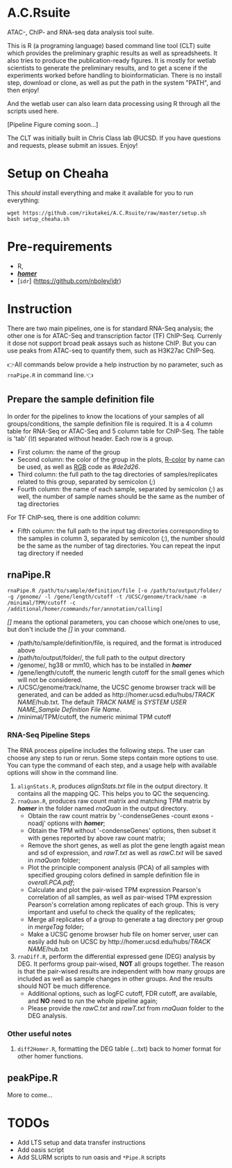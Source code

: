 # A.C.Rsuite
ATAC-, ChIP- and RNA-seq data analysis tool suite.

This is R (a programing language) based command line tool (CLT) suite which provides the preliminary graphic results as well as spreadsheets. It also tries to produce the publication-ready figures.
It is mostly for wetlab scientists to generate the preliminary results, and to get a scene if the experiments worked before handling to bioinformatician.
There is no install step, download or clone, as well as put the path in the system "PATH", and then enjoy!

And the wetlab user can also learn data processing using R through all the scripts used here.  

[Pipeline Figure coming soon...]

The CLT was initially built in Chris Class lab @UCSD. If you have questions and requests, please submit an issues. Enjoy!

# Setup on Cheaha

This *should* install everything and make it available for you to run everything:

```
wget https://github.com/rikutakei/A.C.Rsuite/raw/master/setup.sh
bash setup_cheaha.sh
```

# Pre-requirements
  - R,
  - [***homer***](http://homer.ucsd.edu)
  - [`idr`] (https://github.com/nboley/idr)

# Instruction
There are two main pipelines, one is for standard RNA-Seq analysis; the other one is for ATAC-Seq and transcription factor (TF) ChIP-Seq. Currenly it dose not support broad peak assays such as histone ChIP. But you can use peaks from ATAC-seq to quantify them, such as H3K27ac ChIP-Seq.

:point_right:All commands below provide a help instruction by no parameter, such as `rnaPipe.R` in command line.:point_left:

## Prepare the sample definition file
In order for the pipelines to know the locations of your samples of all groups/conditions, the sample definition file is required. It is a 4 column table for RNA-Seq or ATAC-Seq and 5 column table for ChIP-Seq. The table is 'tab' (*\t*) separated without header. Each row is a group.

- First column: the name of the group
- Second column: the color of the group in the plots, [R-color](http://www.stat.columbia.edu/~tzheng/files/Rcolor.pdf) by name can be used, as well as [RGB](https://colorbrewer2.org/) code as *#de2d26*.
- Third column: the full path to the tag directories of samples/replicates related to this group, separated by semicolon (*;*)
- Fourth column: the name of each sample, separated by semicolon (*;*) as well, the number of sample names should be the same as the number of tag directories

For TF ChIP-seq, there is one addition column:
- Fifth column: the full path to the input tag directories corresponding to the samples in column 3, separated by semicolon (*;*), the number should be the same as the number of tag directories. You can repeat the input tag directory if needed

## rnaPipe.R
```
rnaPipe.R /path/to/sample/definition/file [-o /path/to/output/folder/ -g /genome/ -l /gene/length/cutoff -t /UCSC/genome/track/name -m /minimal/TPM/cutoff -c /additional/homer/commands/for/annotation/calling]
```
*[]* means the optional parameters, you can choose which one/ones to use, but don't include the *[]* in your command.
- /path/to/sample/definition/file, is required, and the format is introduced above
- /path/to/output/folder/, the full path to the output directory
- /genome/, hg38 or mm10, which has to be installed in ***homer***
- /gene/length/cutoff, the numeric length cutoff for the small genes which will not be considered.
- /UCSC/genome/track/name, the UCSC genome browser track will be generated, and can be added as <span>ht</span>tp://homer.ucsd.edu/hubs/*TRACK NAME*/hub.txt. The default *TRACK NAME* is *SYSTEM USER NAME_Sample Definition File Name*.
- /minimal/TPM/cutoff, the numeric minimal TPM cutoff

### RNA-Seq Pipeline Steps
The RNA process pipeline includes the following steps. The user can choose any step to run or rerun. Some steps contain more options to use. You can type the command of each step, and a usage help with available options will show in the command line.

1. `alignStats.R`, produces *alignStats.txt* file in the output directory. It contains all the mapping QC. This helps you to QC the sequencing.
2. `rnaQuan.R`, produces raw count matrix and matching TPM matrix by ***homer*** in the folder named *rnaQuan* in the output directory.
    - Obtain the raw count matrix by '-condenseGenes -count exons -noadj' options with ***homer***;
    - Obtain the TPM without '-condenseGenes' options, then subset it with genes reported by above raw count matrix;
    - Remove the short genes, as well as plot the gene length agaist mean and sd of expression, and *rawT.txt* as well as *rawC.txt* will be saved in *rnaQuan* folder;
    - Plot the principle component analysis (PCA) of all samples with specified grouping colors defined in sample definition file in *overall.PCA.pdf*;
    - Calculate and plot the pair-wised TPM expression Pearson's correlation of all samples, as well as pair-wised TPM expression Pearson's correlation among replicates of each group. This is very important and useful to check the quality of the replicates;
    - Merge all replicates of a group to generate a tag directory per group in *mergeTag* folder;
    - Make a UCSC genome browser hub file on homer server, user can easily add hub on UCSC by <span>ht</span>tp://homer.ucsd.edu/hubs/*TRACK NAME*/hub.txt
3. `rnaDiff.R`, perform the differential expressed gene (DEG) analysis by DEG. It performs group pair-wised, **NOT** all groups together. The reason is that the pair-wised results are independent with how many groups are included as well as sample changes in other groups. And the results should NOT be much difference.
    - Additional options, such as logFC cutoff, FDR cutoff, are available, and **NO** need to run the whole pipeline again;
    - Please provide the *rawC.txt* and *rawT.txt* from *rnaQuan* folder to the DEG analysis.

### Other useful notes

1. `diff2Homer.R`, formatting the DEG table (...txt) back to homer format for other homer functions.

## peakPipe.R

More to come...

# TODOs

- Add LTS setup and data transfer instructions
- Add oasis script
- Add SLURM scripts to run oasis and `*Pipe.R` scripts

